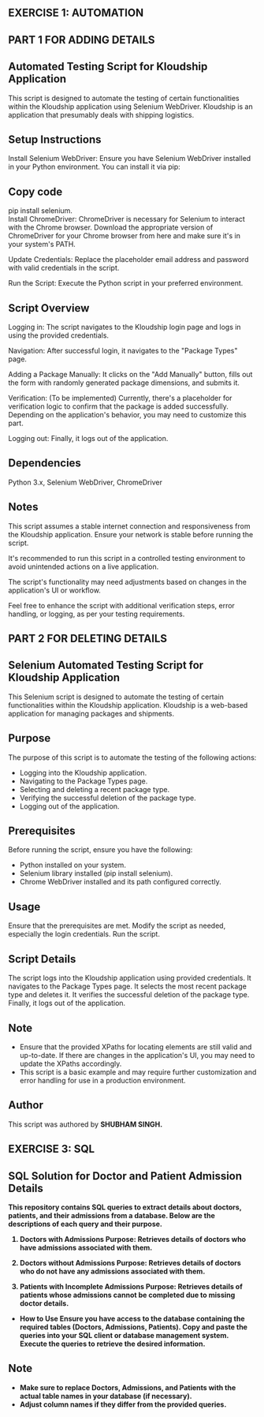 ## EXERCISE 1: AUTOMATION
## PART 1 FOR ADDING DETAILS
## Automated Testing Script for Kloudship Application
This script is designed to automate the testing of certain functionalities within the Kloudship application using Selenium WebDriver. Kloudship is an application that presumably deals with shipping logistics.

## Setup Instructions
Install Selenium WebDriver: Ensure you have Selenium WebDriver installed in your Python environment. You can install it via pip:

## Copy code
pip install selenium.<br>
Install ChromeDriver: ChromeDriver is necessary for Selenium to interact with the Chrome browser. Download the appropriate version of ChromeDriver for your Chrome browser from here and make sure it's in your system's PATH.<br>

Update Credentials: Replace the placeholder email address and password with valid credentials in the script.<br>

Run the Script: Execute the Python script in your preferred environment.

## Script Overview
Logging in: The script navigates to the Kloudship login page and logs in using the provided credentials.

Navigation: After successful login, it navigates to the "Package Types" page.

Adding a Package Manually: It clicks on the "Add Manually" button, fills out the form with randomly generated package dimensions, and submits it.

Verification: (To be implemented) Currently, there's a placeholder for verification logic to confirm that the package is added successfully. Depending on the application's behavior, you may need to customize this part.

Logging out: Finally, it logs out of the application.

## Dependencies
Python 3.x,
Selenium WebDriver,
ChromeDriver

## Notes
This script assumes a stable internet connection and responsiveness from the Kloudship application. Ensure your network is stable before running the script.

It's recommended to run this script in a controlled testing environment to avoid unintended actions on a live application.

The script's functionality may need adjustments based on changes in the application's UI or workflow.

Feel free to enhance the script with additional verification steps, error handling, or logging, as per your testing requirements.




## PART 2 FOR DELETING DETAILS
## Selenium Automated Testing Script for Kloudship Application
This Selenium script is designed to automate the testing of certain functionalities within the Kloudship application. Kloudship is a web-based application for managing packages and shipments.

## Purpose
The purpose of this script is to automate the testing of the following actions:

- Logging into the Kloudship application.
- Navigating to the Package Types page.
- Selecting and deleting a recent package type.
- Verifying the successful deletion of the package type.
- Logging out of the application.

## Prerequisites
Before running the script, ensure you have the following:

- Python installed on your system.
- Selenium library installed (pip install selenium).
- Chrome WebDriver installed and its path configured correctly.

## Usage
Ensure that the prerequisites are met.
Modify the script as needed, especially the login credentials.
Run the script.

## Script Details
The script logs into the Kloudship application using provided credentials.
It navigates to the Package Types page.
It selects the most recent package type and deletes it.
It verifies the successful deletion of the package type.
Finally, it logs out of the application.

## Note
- Ensure that the provided XPaths for locating elements are still valid and up-to-date. If there are changes in the application's UI, you may need to update the XPaths accordingly.
- This script is a basic example and may require further customization and error handling for use in a production environment.

## Author
This script was authored by <b>SHUBHAM SINGH<b>.





## EXERCISE 3: SQL 
## SQL Solution for Doctor and Patient Admission Details
This repository contains SQL queries to extract details about doctors, patients, and their admissions from a database. Below are the descriptions of each query and their purpose.

1. Doctors with Admissions
Purpose: Retrieves details of doctors who have admissions associated with them.

2. Doctors without Admissions
Purpose: Retrieves details of doctors who do not have any admissions associated with them.

3. Patients with Incomplete Admissions
Purpose: Retrieves details of patients whose admissions cannot be completed due to missing doctor details.

- How to Use
Ensure you have access to the database containing the required tables (Doctors, Admissions, Patients).
Copy and paste the queries into your SQL client or database management system.
Execute the queries to retrieve the desired information.

## Note
- Make sure to replace Doctors, Admissions, and Patients with the actual table names in your database (if necessary).
- Adjust column names if they differ from the provided queries.